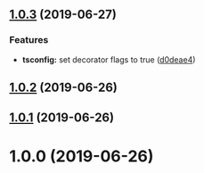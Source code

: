 ## [1.0.3](https://github.com/pascaliske/tsconfig/compare/v1.0.2...v1.0.3) (2019-06-27)


### Features

* **tsconfig:** set decorator flags to true ([d0deae4](https://github.com/pascaliske/tsconfig/commit/d0deae4))



## [1.0.2](https://github.com/pascaliske/tsconfig/compare/v1.0.1...v1.0.2) (2019-06-26)



## [1.0.1](https://github.com/pascaliske/tsconfig/compare/v1.0.0...v1.0.1) (2019-06-26)



# 1.0.0 (2019-06-26)




